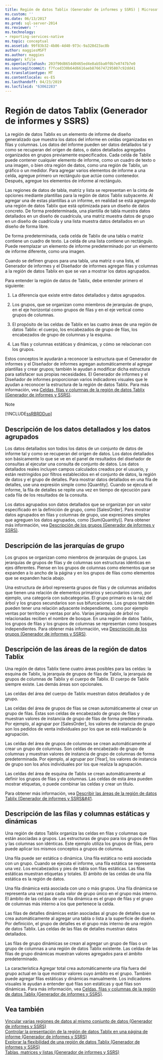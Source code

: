 ```yaml
---
title: Región de datos Tablix (Generador de informes y SSRS) | Microsoft Docs
ms.custom: ''
ms.date: 06/13/2017
ms.prod: sql-server-2014
ms.reviewer: ''
ms.technology:
- reporting-services-native
ms.topic: conceptual
ms.assetid: 99f83b32-4b86-4d40-973c-9a328d23ac8b
author: maggiesMSFT
ms.author: maggies
manager: kfile
ms.openlocfilehash: 203f90d8654d0465ed4e8ab5ba0f0b7e0747b7e0
ms.sourcegitcommit: f7fced330b64d6616aeb8766747295807c92dd41
ms.translationtype: MT
ms.contentlocale: es-ES
ms.lasthandoff: 04/23/2019
ms.locfileid: "63062283"
---
```

# <a name="tablix-data-region-report-builder-and-ssrs"></a>Región de datos Tablix (Generador de informes y SSRS)
  La región de datos Tablix es un elemento de informe de diseño generalizado que muestra los datos del informe en celdas organizadas en filas y columnas. Los datos del informe pueden ser datos detallados tal y como se recuperan del origen de datos, o datos detallados agregados organizados en grupos previamente especificados. Cada celda de Tablix puede contener cualquier elemento de informe, como un cuadro de texto o una imagen, o bien otra región de datos, como una región de Tablix, un gráfico o un medidor. Para agregar varios elementos de informe a una celda, agregue primero un rectángulo que actúe como contenedor. Después, agregue los elementos de informe al rectángulo.  
  
 Las regiones de datos de tabla, matriz y lista se representan en la cinta de opciones mediante plantillas para la región de datos Tablix subyacente. Al agregar una de estas plantillas a un informe, en realidad se está agregando una región de datos Tablix que está optimizada para un diseño de datos concreto. De forma predeterminada, una plantilla de tabla muestra datos detallados en un diseño de cuadrícula, una matriz muestra datos de grupo en un diseño de cuadrícula y una lista muestra datos detallados en un diseño de forma libre.  
  
 De forma predeterminada, cada celda de Tablix de una tabla o matriz contiene un cuadro de texto. La celda de una lista contiene un rectángulo. Puede reemplazar un elemento de informe predeterminado por un elemento de informe diferente, como una imagen.  
  
 Cuando se definen grupos para una tabla, una matriz o una lista, el Generador de informes y el Diseñador de informes agregan filas y columnas a la región de datos Tablix en que se van a mostrar los datos agrupados.  
  
 Para entender la región de datos de Tablix, debe entender primero el siguiente:  
  
1.  La diferencia que existe entre datos detallados y datos agrupados.  
  
2.  Los grupos, que se organizan como miembros de jerarquías de grupo, en el eje horizontal como grupos de filas y en el eje vertical como grupos de columnas.  
  
3.  El propósito de las celdas de Tablix en las cuatro áreas de una región de datos Tablix: el cuerpo, los encabezados de grupo de filas, los encabezados de grupo de columnas y la esquina.  
  
4.  Las filas y columnas estáticas y dinámicas, y cómo se relacionan con los grupos.  
  
 Estos conceptos le ayudarán a reconocer la estructura que el Generador de informes y el Diseñador de informes agregan automáticamente al agregar plantillas y crear grupos; también le ayudan a modificar dicha estructura para satisfacer sus propias necesidades. El Generador de informes y el Diseñador de informes proporcionan varios indicadores visuales que le ayudan a reconocer la estructura de la región de datos Tablix. Para más información, vea [Celdas, filas y columnas de la región de datos Tablix &#40;Generador de informes y SSRS&#41;](report-design/tablix-data-region-cells-rows-and-columns-report-builder-and-ssrs.md).  
  
> [!NOTE]  
>  [!INCLUDE[ssRBRDDup](../includes/ssrbrddup-md.md)]  
  
## <a name="understanding-detail-and-grouped-data"></a>Descripción de los datos detallados y los datos agrupados  
 Los datos detallados son todos los datos de un conjunto de datos de informe tal y como se recuperan del origen de datos. Los datos detallados son básicamente lo que se ve en el panel de resultados del diseñador de consultas al ejecutar una consulta de conjunto de datos. Los datos detallados reales incluyen campos calculados creados por el usuario, y están restringidos por filtros establecidos en el conjunto de datos, la región de datos y el grupo de detalles. Para mostrar datos detallados en una fila de detalles, use una expresión simple como [Quantity]. Cuando se ejecuta el informe, la fila de detalles se repite una vez en tiempo de ejecución para cada fila de los resultados de la consulta.  
  
 Los datos agrupados son datos detallados que se organizan por un valor especificado en la definición de grupo, como [SalesOrder]. Para mostrar datos agrupados en filas y columnas de grupo, use expresiones simples que agreguen los datos agrupados, como [Sum(Quantity)]. Para obtener más información, vea [Descripción de los grupos &#40;Generador de informes y SSRS&#41;](report-design/understanding-groups-report-builder-and-ssrs.md).  
  
## <a name="understanding-group-hierarchies"></a>Descripción de las jerarquías de grupo  
 Los grupos se organizan como miembros de jerarquías de grupos. Las jerarquías de grupos de filas y de columnas son estructuras idénticas en ejes diferentes. Piense en los grupos de columnas como elementos que se expanden a lo ancho de la página y en los grupos de filas como elementos que se expanden hacia abajo.  
  
 Una estructura de árbol representa grupos de filas y de columnas anidados que tienen una relación de elementos primarios y secundarios como, por ejemplo, una categoría con subcategorías. El grupo primario es la raíz del árbol y los grupos secundarios son sus bifurcaciones. Los grupos también pueden tener una relación adyacente independiente, como por ejemplo ventas por territorio y ventas por año. Varias jerarquías de árbol no relacionadas reciben el nombre de bosque. En una región de datos Tablix, los grupos de filas y los grupos de columnas se representan como bosques independientes. Para obtener más información, vea [Descripción de los grupos &#40;Generador de informes y SSRS&#41;](report-design/understanding-groups-report-builder-and-ssrs.md).  
  
## <a name="understanding-tablix-data-region-areas"></a>Descripción de las áreas de la región de datos Tablix  
 Una región de datos Tablix tiene cuatro áreas posibles para las celdas: la esquina de Tablix, la jerarquía de grupos de filas de Tablix, la jerarquía de grupos de columnas de Tablix y el cuerpo de Tablix. El cuerpo de Tablix siempre existe. Las demás áreas son opcionales.  
  
 Las celdas del área del cuerpo de Tablix muestran datos detallados y de grupo.  
  
 Las celdas del área de grupos de filas se crean automáticamente al crear un grupo de filas. Éstas son celdas de encabezado de grupo de filas y muestran valores de instancia de grupo de filas de forma predeterminada. Por ejemplo, al agrupar por [SalesOrder], los valores de instancia de grupo son los pedidos de venta individuales por los que se está realizando la agrupación.  
  
 Las celdas del área de grupos de columnas se crean automáticamente al crear un grupo de columnas. Son celdas de encabezado de grupo de columnas y muestran valores de instancia de grupo de columnas de forma predeterminada. Por ejemplo, al agrupar por [Year], los valores de instancia de grupo son los años individuales por los que realiza la agrupación.  
  
 Las celdas del área de esquina de Tablix se crean automáticamente al definir los grupos de filas y de columnas. Las celdas de esta área pueden mostrar etiquetas, o puede combinar las celdas y crear un título.  
  
 Para obtener más información, vea [Describir las áreas de la región de datos Tablix &#40;Generador de informes y SSRS&#41](report-design/tablix-data-region-areas-report-builder-and-ssrs.md).  
  
## <a name="understanding-static-and-dynamic-rows-and-columns"></a>Descripción de las filas y columnas estáticas y dinámicas  
 Una región de datos Tablix organiza las celdas en filas y columnas que están asociadas a grupos. Las estructuras de grupo para los grupos de filas y las columnas son idénticas. Este ejemplo utiliza los grupos de filas, pero puede aplicar los mismos conceptos a grupos de columna.  
  
 Una fila puede ser estática o dinámica. Una fila estática no está asociada con un grupo. Cuando se ejecuta el informe, una fila estática se representa una vez. Los encabezados y pies de tabla son filas estáticas. Las filas estáticas muestran etiquetas y totales. El ámbito de las celdas de una fila estática es la región de datos.  
  
 Una fila dinámica está asociada con uno o más grupos. Una fila dinámica se representa una vez para cada valor de grupo único en el grupo más interno. El ámbito de las celdas de una fila dinámica es el grupo de filas y el grupo de columnas más interno a los que pertenece la celda.  
  
 Las filas de detalles dinámicas están asociadas al grupo de detalles que se crea automáticamente al agregar una tabla o lista a la superficie de diseño. Por definición, el grupo de detalles es el grupo más interno de una región de datos Tablix. Las celdas de las filas de detalles muestran datos detallados.  
  
 Las filas de grupo dinámicas se crean al agregar un grupo de filas o un grupo de columnas a una región de datos Tablix existente. Las celdas de las filas de grupo dinámicas muestran valores agregados para el ámbito predeterminado.  
  
 La característica Agregar total crea automáticamente una fila fuera del grupo actual en la que mostrar valores cuyo ámbito es el grupo. También puede agregar filas estáticas y dinámicas manualmente. Los indicadores visuales le ayudan a entender qué filas son estáticas y qué filas son dinámicas. Para más información, vea [Celdas, filas y columnas de la región de datos Tablix &#40;Generador de informes y SSRS&#41;](report-design/tablix-data-region-cells-rows-and-columns-report-builder-and-ssrs.md).  
  
## <a name="see-also"></a>Vea también  
 [Vincular varias regiones de datos al mismo conjunto de datos &#40;Generador de informes y SSRS&#41;](report-design/linking-multiple-data-regions-to-the-same-dataset-report-builder-and-ssrs.md)   
 [Controlar la presentación de la región de datos Tablix en una página de informe &#40;Generador de informes y SSRS&#41;](report-design/controlling-the-tablix-data-region-display-on-a-report-page.md)   
 [Explorar la flexibilidad de una región de datos Tablix &#40;Generador de informes y SSRS&#41;](report-design/exploring-the-flexibility-of-a-tablix-data-region-report-builder-and-ssrs.md)   
 [Tablas, matrices y listas &#40;Generador de informes y SSRS&#41;](report-design/create-invoices-and-forms-with-lists-report-builder-and-ssrs.md)  
  
  
